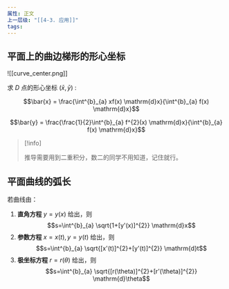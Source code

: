 ```yaml
---
属性: 正文
上一层级: "[[4-3. 应用]]"
tags:
---
```


## 平面上的曲边梯形的形心坐标

![[curve_center.png]]

求 $D$ 点的形心坐标 $(\bar{x}, \bar{y})$ :

$$\bar{x} = \frac{\int^{b}_{a} xf(x) \mathrm{d}x}{\int^{b}_{a} f(x) \mathrm{d}x}$$

$$\bar{y} = \frac{\frac{1}{2}\int^{b}_{a} f^{2}(x) \mathrm{d}x}{\int^{b}_{a} f(x) \mathrm{d}x}$$

> [!info]
>  
>推导需要用到二重积分，数二的同学不用知道，记住就行。

## 平面曲线的弧长

若曲线由：

1. **直角方程** $y=y(x)$ 给出，则 $$s=\int^{b}_{a} \sqrt{1+[y'(x)]^{2}} \mathrm{d}x$$
2. **参数方程** $x=x(t), y=y(t)$ 给出，则 $$s=\int^{b}_{a} \sqrt{[x'(t)]^{2}+[y'(t)]^{2}} \mathrm{d}t$$
3. **极坐标方程** $r=r(\theta)$ 给出，则 $$s=\int^{b}_{a} \sqrt{[r(\theta)]^{2}+[r'(\theta)]^{2}} \mathrm{d}\theta$$